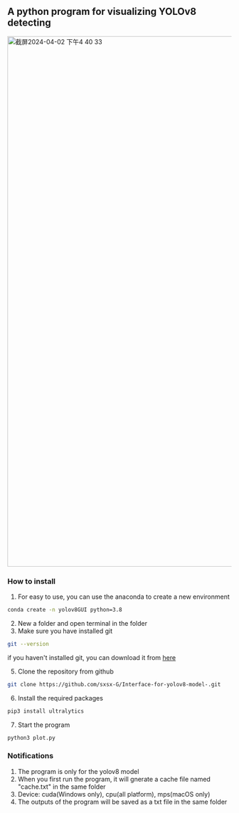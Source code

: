 ## A python program for visualizing YOLOv8 detecting

<img width="1192" alt="截屏2024-04-02 下午4 40 33" src="https://github.com/sxsx-G/Interface-for-yolov8-model-/assets/107988674/ca2e773d-1cf7-4927-9b6e-ed48c6838273">

### How to install
1. For easy to use, you can use the anaconda to create a new environment
```bash
conda create -n yolov8GUI python=3.8
```
2. New a folder and open terminal in the folder
3. Make sure you have installed git
```bash
git --version
```
if you haven't installed git, you can download it from [here](https://git-scm.com/downloads)

5. Clone the repository from github
```bash
git clone https://github.com/sxsx-G/Interface-for-yolov8-model-.git
```
6. Install the required packages
```bash
pip3 install ultralytics
```
7. Start the program
```bash
python3 plot.py
```
### Notifications
1. The program is only for the yolov8 model
2. When you first run the program, it will gnerate a cache file named "cache.txt" in the same folder
3. Device: cuda(Windows only), cpu(all platform), mps(macOS only)
4. The outputs of the program will be saved as a txt file in the same folder

